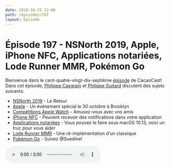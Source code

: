 ```yaml
---
date: 2018-10-25 12:00
path: /episodes/197
layout: Episode
---
```

# Épisode 197 - NSNorth 2019, Apple, iPhone NFC, Applications notariées, Lode Runner MMR, Pokémon Go
<p>Bienvenue dans le cent-quatre-vingt-dix-septième <a href="https://archive.org/download/cacaocast/cacaocast_197.mp3" title="CacaoCast Episode 197">épisode</a> de CacaoCast! Dans cet épisode, <a href="http://www.twitter.com/philippec" title="Philippe Casgrain sur Twitter">Philippe Casgrain</a> et <a href="http://www.twitter.com/philippeguitard" title="Philippe Guitard sur Twitter">Philippe Guitard</a> discutent des sujets suivants:</p>
<ul><li><a href="https://nsnorth.ca" title="NSNorth 2019">NSNorth 2019</a> - Le Retour</li>
<li><a href="https://www.apple.com/apple-events/" title="Apple">Apple</a> - Un évènement spécial le 30 octobre à Brooklyn</li>
<li><a href="https://support.apple.com/fr-ca/HT207014?cid=tw_sc_watchos5_092518" title="Compétitions Apple Watch">Compétitions Apple Watch</a> - Amusez-vous avec vos amis</li>
<li><a href="https://developer.apple.com/videos/play/tech-talks/702/" title="iPhone NFC">iPhone NFC</a> - Peuvent recevoir des notifications dans votre application</li>
<li><a href="https://twitter.com/siegel/status/1037413024502562817" title="Applications notariées">Applications notariées</a> - Vous pouvez le faire sous macOS 10.13, voici un truc pour vous aider</li>
<li><a href="http://mmr.quarkrobot.com" title="Lode Runner MMR">Lode Runner MMR</a> - Une ré-implémentation d’un classique</li>
<li><a href="https://twitter.com/philippec/status/1054566973470851072" title="Pokémon Go">Pokémon Go</a> - Suivez @Suedine!</li>
</ul>
<p><audio controls><source src="https://archive.org/download/cacaocast/cacaocast_197.mp3" type="audio/mpeg"><source src="https://archive.org/download/cacaocast/cacaocast_197.mp3" type="audio/mp4">Votre navigateur ne supporte pas l'élément audio / Your browser does not support the audio element.</audio></p>
